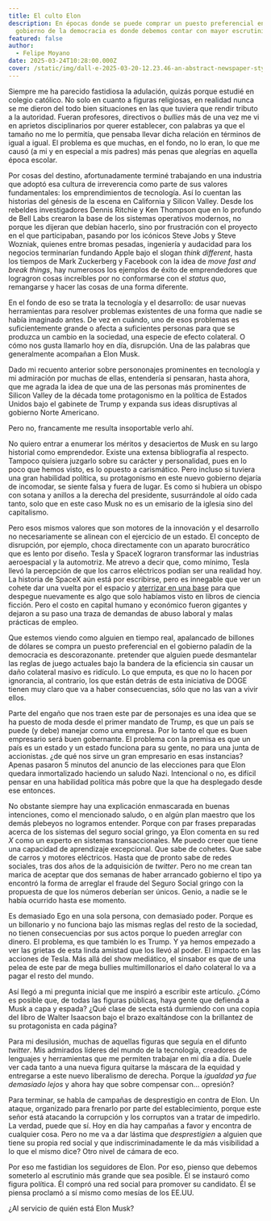 ```yaml
---
title: El culto Elon
description: En épocas donde se puede comprar un puesto preferencial en el
  gobierno de la democracia es donde debemos contar con mayor escrutinio.
featured: false
author:
  - Felipe Moyano
date: 2025-03-24T10:28:00.000Z
cover: /static/img/dall·e-2025-03-20-12.23.46-an-abstract-newspaper-style-cartoon-scene-featuring-a-buffoonish-maniacal-genius-at-the-center-surrounded-by-a-group-of-absurd-but-passionately-ado.jpg
---
```

Siempre me ha parecido fastidiosa la adulación, quizás porque estudié en colegio católico. No solo en cuanto a figuras religiosas, en realidad nunca se me dieron del todo bien situaciones en las que tuviera que rendir tributo a la autoridad. Fueran profesores, directivos o *bullies* más de una vez me vi en aprietos disciplinarios por querer establecer, con palabras ya que el tamaño no me lo permitía, que pensaba llevar dicha relación en términos de igual a igual. El problema es que muchas, en el fondo, no lo eran, lo que me causó (a mi y en especial a mis padres) más penas que alegrías en aquella época escolar. 

Por cosas del destino, afortunadamente terminé trabajando en una industria que adoptó esa cultura de irreverencia como parte de sus valores fundamentales: los emprendimientos de tecnología. Así lo cuentan las historias del génesis de la escena en California y Silicon Valley. Desde los  rebeldes investigadores Dennis Ritchie y Ken Thompson que en lo profundo de Bell Labs crearon la base de los sistemas operativos modernos, no porque les dijeran que debían hacerlo, sino por frustración con el proyecto en el que participaban, pasando por los icónicos Steve Jobs y Steve Wozniak, quienes entre bromas pesadas, ingeniería y audacidad para los negocios terminarían fundando Apple bajo el slogan _think different_, hasta los tiempos de Mark Zuckerberg y Facebook con la idea de _move fast and break things_,  hay numerosos los ejemplos de éxito de emprendedores que logragron cosas increíbles por no conformarse con el _status quo_, remangarse y hacer las cosas de una forma diferente.

En el fondo de eso se trata la tecnología y el desarrollo: de usar nuevas herramientas para resolver problemas existentes de una forma que nadie se había imaginado antes. De vez en cuándo, uno de esos problemas es suficientemente grande o afecta a suficientes personas para que se produzca un cambio en la sociedad, una especie de efecto colateral. O cómo nos gusta llamarlo hoy en día, disrupción. Una de las palabras que generalmente acompañan a Elon Musk.

Dado mi recuento anterior sobre persononajes prominentes en tecnología y mi admiración por muchas de ellas, entendería si pensaran, hasta ahora, que me agrada la idea de que una de las personas más prominentes de Silicon Valley de la década tome  protagonismo en la política de Estados Unidos bajo el gabinete de Trump y expanda sus ideas disruptivas al gobierno Norte Americano.

Pero no, francamente me resulta insoportable verlo ahí.

No quiero entrar a enumerar los méritos y desaciertos de Musk en su largo historial como emprendedor. Existe una extensa bibliografía al respecto. Tampoco quisiera juzgarlo sobre su carácter y personalidad, pues en lo poco que hemos visto, es lo opuesto a carismático. Pero incluso si tuviera una gran habilidad política, su protagonismo en este nuevo gobierno dejaría de incomodar, se siente falsa y fuera de lugar. Es como si hubiera un obispo con sotana y anillos a la derecha del presidente, susurrándole al oído cada tanto, solo que en este caso Musk no es un emisario de la iglesia sino del capitalismo.

Pero esos mismos valores que son motores de la innovación y el desarrollo no necesariamente se alinean con el ejercicio de un estado. El concepto de disrupción, por ejemplo, choca directamente con un aparato burocrático que es lento por diseño. Tesla y SpaceX  lograron transformar las industrias aeroespacial y la automotriz. Me atrevo a decir que, como mínimo, Tesla llevó la percepción de que los carros eléctricos podían ser una realidad hoy. La historia de SpaceX aún está por escribirse, pero es innegable que ver un cohete dar una vuelta por el espacio y [aterrizar en una base](https://www.youtube.com/watch?v=RYUr-5PYA7s) para que despegue nuevamente es algo que solo habíamos visto en libros de ciencia ficción. Pero el costo en capital humano y económico fueron gigantes y dejaron a su paso una traza de demandas de abuso laboral y malas prácticas de empleo. 

Que estemos viendo como alguien en tiempo real, apalancado de billones de dólares se compra un puesto preferencial en el gobierno paladín de la democracia es descorazonante.  pretender que alguien puede desmantelar las reglas de juego actuales bajo la bandera de la eficiencia  sin causar un daño colateral masivo es ridículo.  Lo que emputa, es que no lo hacen por ignorancia, al contrario, los que están detrás de esta iniciativa de DOGE tienen muy claro que va a haber consecuencias, sólo que no las van a vivir ellos.

Parte del engaño que nos traen este par de personajes es una idea que se ha puesto de moda desde el primer mandato de Trump, es que un país se puede (y debe) manejar como una empresa. Por lo tanto el que es buen empresario será buen gobernante. El problema con la premisa es que un país es un estado y un estado funciona para su gente, no para una junta de accionistas. ¿de qué nos sirve un gran empresario en esas instancias? Apenas pasaron 5 minutos del anuncio de las elecciones para que Elon quedara inmortalizado haciendo un saludo Nazi. Intencional o no, es difícil pensar en una habilidad política más pobre que la que ha desplegado desde ese entonces.

No obstante siempre hay una explicación enmascarada en buenas intenciones, como el mencionado saludo, o en algún plan maestro que los demás plebeyos no logramos entender. Porque con par frases preparadas acerca de los sistemas del seguro social gringo, ya Elon comenta en su red _X_ como un experto en sistemas transaccionales. Me puedo creer que tiene una capacidad de aprendizaje excepcional. Que sabe de cohetes. Que sabe de carros y motores eléctricos. Hasta que de pronto sabe de redes sociales, tras dos años de la adquisición de _twitter_. Pero no me crean tan marica de aceptar que dos semanas de haber arrancado gobierno el tipo ya encontró la forma de arreglar el fraude del Seguro Social gringo con la propuesta de que los números deberían ser únicos. Genio, a nadie se le había ocurrido hasta ese momento.

Es demasiado Ego en una sola persona, con demasiado poder. Porque es un billonario y no funciona bajo las mismas reglas del resto de la sociedad, no tienen consecuencias por sus actos porque lo pueden arreglar con dinero. El problema, es que también lo es Trump. Y ya hemos empezado a ver las grietas de esta linda amistad que los llevó al poder. El impacto en las acciones de Tesla. Más allá del show mediático, el sinsabor es que de una pelea de este par de mega bullies multimillonarios el daño colateral lo va a pagar el resto del mundo.

Así llegó a mi pregunta inicial que me inspiró a escribir este artículo. ¿Cómo es posible que, de todas las figuras públicas, haya gente que defienda a Musk a capa y espada? ¿Qué clase de secta está  durmiendo con una copia del libro de Walter Isaacson bajo el brazo exaltándose con la brillantez de su protagonista en cada página?

Para mi desilusión, muchas de aquellas figuras que seguía en el difunto _twitter_. Mis admirados líderes del mundo de la tecnología, creadores de lenguajes y herramientas que me permiten trabajar en mi día a día. Duele ver cada tanto a una nueva figura quitarse la máscara de la equidad y entregarse a este nuevo liberalismo de derecha. Porque la _igualdad ya fue demasiado lejos_ y ahora hay que sobre compensar con... opresión?

Para terminar, se habla de campañas de desprestigio en contra de Elon. Un ataque, organizado para frenarlo por parte del establecimiento, porque este señor está atacando la corrupción y los corruptos van a tratar de impedirlo. La verdad, puede que sí. Hoy en día hay campañas a favor y encontra de cualquier cosa. Pero no me va a dar lástima que _desprestigien_ a alguien que tiene su propia red social y que indiscriminadamente le da más visibilidad a lo que el mismo dice? Otro nivel de cámara de eco. 

Por eso me fastidian los seguidores de Elon. Por eso, pienso que debemos someterlo al escrutinio más grande que sea posible. Él se instauró como figura política. Él compró una red social para promover su candidato. Él se piensa proclamó a sí mismo como mesías de los EE.UU.

¿Al servicio de quién está Elon Musk? 


